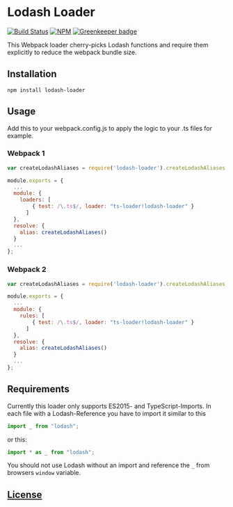 # Lodash Loader

[![Build Status](https://travis-ci.org/code-chris/lodash-loader.svg?branch=master)](https://travis-ci.org/code-chris/lodash-loader)
[![NPM](https://img.shields.io/npm/v/lodash-loader.svg)](https://www.npmjs.com/package/lodash-loader)
[![Greenkeeper badge](https://badges.greenkeeper.io/code-chris/lodash-loader.svg)](https://greenkeeper.io/)


This Webpack loader cherry-picks Lodash functions and require them explicitly to reduce the webpack bundle size.


## Installation

```
npm install lodash-loader
```


## Usage

Add this to your webpack.config.js to apply the logic to your .ts files for example.

### Webpack 1

```js
var createLodashAliases = require('lodash-loader').createLodashAliases;

module.exports = {
  ...
  module: {
    loaders: [
	    { test: /\.ts$/, loader: "ts-loader!lodash-loader" }
	  ]
  },
  resolve: {
    alias: createLodashAliases()
  }
  ...
};
```

### Webpack 2

```js
var createLodashAliases = require('lodash-loader').createLodashAliases;

module.exports = {
  ...
  module: {
    rules: [
	    { test: /\.ts$/, loader: "ts-loader!lodash-loader" }
	  ]
  },
  resolve: {
    alias: createLodashAliases()
  }
  ...
};
```


## Requirements

Currently this loader only supports ES2015- and TypeScript-Imports. In each file with a Lodash-Reference you have to import it similar to this
```js
import _ from "lodash";
```
or this:
```js
import * as _ from "lodash";
```

You should not use Lodash without an import and reference the `_` from browsers `window` variable.


[License](https://github.com/code-chris/lodash-loader/blob/master/LICENSE)
------
